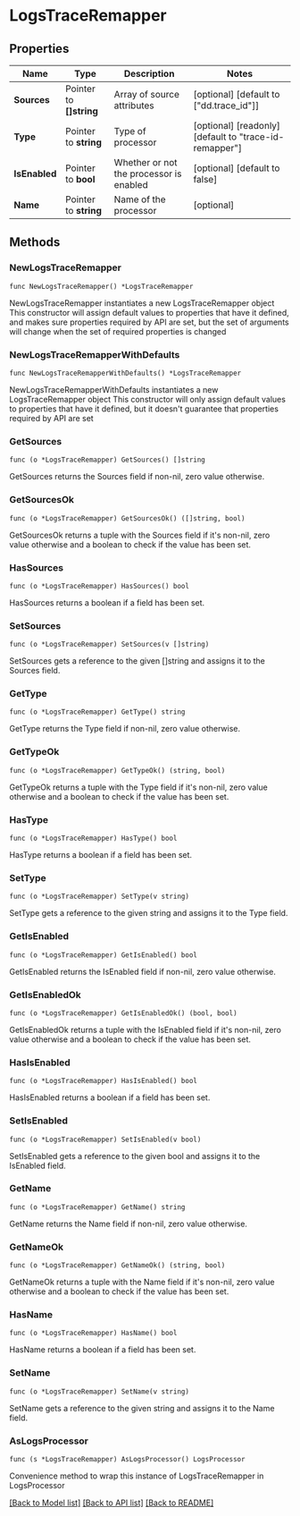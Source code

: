 # LogsTraceRemapper

## Properties

Name | Type | Description | Notes
------------ | ------------- | ------------- | -------------
**Sources** | Pointer to **[]string** | Array of source attributes | [optional] [default to ["dd.trace_id"]]
**Type** | Pointer to **string** | Type of processor | [optional] [readonly] [default to "trace-id-remapper"]
**IsEnabled** | Pointer to **bool** | Whether or not the processor is enabled | [optional] [default to false]
**Name** | Pointer to **string** | Name of the processor | [optional] 

## Methods

### NewLogsTraceRemapper

`func NewLogsTraceRemapper() *LogsTraceRemapper`

NewLogsTraceRemapper instantiates a new LogsTraceRemapper object
This constructor will assign default values to properties that have it defined,
and makes sure properties required by API are set, but the set of arguments
will change when the set of required properties is changed

### NewLogsTraceRemapperWithDefaults

`func NewLogsTraceRemapperWithDefaults() *LogsTraceRemapper`

NewLogsTraceRemapperWithDefaults instantiates a new LogsTraceRemapper object
This constructor will only assign default values to properties that have it defined,
but it doesn't guarantee that properties required by API are set

### GetSources

`func (o *LogsTraceRemapper) GetSources() []string`

GetSources returns the Sources field if non-nil, zero value otherwise.

### GetSourcesOk

`func (o *LogsTraceRemapper) GetSourcesOk() ([]string, bool)`

GetSourcesOk returns a tuple with the Sources field if it's non-nil, zero value otherwise
and a boolean to check if the value has been set.

### HasSources

`func (o *LogsTraceRemapper) HasSources() bool`

HasSources returns a boolean if a field has been set.

### SetSources

`func (o *LogsTraceRemapper) SetSources(v []string)`

SetSources gets a reference to the given []string and assigns it to the Sources field.

### GetType

`func (o *LogsTraceRemapper) GetType() string`

GetType returns the Type field if non-nil, zero value otherwise.

### GetTypeOk

`func (o *LogsTraceRemapper) GetTypeOk() (string, bool)`

GetTypeOk returns a tuple with the Type field if it's non-nil, zero value otherwise
and a boolean to check if the value has been set.

### HasType

`func (o *LogsTraceRemapper) HasType() bool`

HasType returns a boolean if a field has been set.

### SetType

`func (o *LogsTraceRemapper) SetType(v string)`

SetType gets a reference to the given string and assigns it to the Type field.

### GetIsEnabled

`func (o *LogsTraceRemapper) GetIsEnabled() bool`

GetIsEnabled returns the IsEnabled field if non-nil, zero value otherwise.

### GetIsEnabledOk

`func (o *LogsTraceRemapper) GetIsEnabledOk() (bool, bool)`

GetIsEnabledOk returns a tuple with the IsEnabled field if it's non-nil, zero value otherwise
and a boolean to check if the value has been set.

### HasIsEnabled

`func (o *LogsTraceRemapper) HasIsEnabled() bool`

HasIsEnabled returns a boolean if a field has been set.

### SetIsEnabled

`func (o *LogsTraceRemapper) SetIsEnabled(v bool)`

SetIsEnabled gets a reference to the given bool and assigns it to the IsEnabled field.

### GetName

`func (o *LogsTraceRemapper) GetName() string`

GetName returns the Name field if non-nil, zero value otherwise.

### GetNameOk

`func (o *LogsTraceRemapper) GetNameOk() (string, bool)`

GetNameOk returns a tuple with the Name field if it's non-nil, zero value otherwise
and a boolean to check if the value has been set.

### HasName

`func (o *LogsTraceRemapper) HasName() bool`

HasName returns a boolean if a field has been set.

### SetName

`func (o *LogsTraceRemapper) SetName(v string)`

SetName gets a reference to the given string and assigns it to the Name field.


### AsLogsProcessor

`func (s *LogsTraceRemapper) AsLogsProcessor() LogsProcessor`

Convenience method to wrap this instance of LogsTraceRemapper in LogsProcessor

[[Back to Model list]](../README.md#documentation-for-models) [[Back to API list]](../README.md#documentation-for-api-endpoints) [[Back to README]](../README.md)


